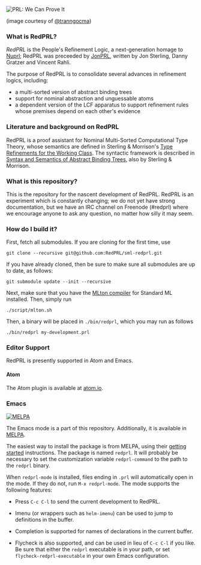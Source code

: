 ![PRL: We Can Prove It](https://pbs.twimg.com/media/Ch1klO6U4AAlj62.jpg)

(image courtesy of [@tranngocma](http://twitter.com/tranngocma))

### What is RedPRL?

*RedPRL* is the People's Refinement Logic, a next-generation homage
to [Nuprl](http://www.nuprl.org); RedPRL was preceeded by
[JonPRL](http://www.github.com/jonsterling/jonprl), written by Jon Sterling,
Danny Gratzer and Vincent Rahli.

The purpose of RedPRL is to consolidate several advances in refinement logics,
including:

- a multi-sorted version of abstract binding trees
- support for nominal abstraction and unguessable atoms
- a dependent version of the LCF apparatus to support refinement rules
  whose premises depend on each other's evidence

### Literature and background on RedPRL

RedPRL is a proof assistant for Nominal Multi-Sorted Computational Type Theory,
whose semantics are defined in Sterling & Morrison's
[Type Refinements for the Working Class](https://github.com/jonsterling/type-refinements-for-the-working-class). The syntactic framework is described in
[Syntax and Semantics of Abstract Binding Trees](https://github.com/jonsterling/syntax-and-semantics-of-abts),
also by Sterling & Morrison.


### What is this repository?

This is the repository for the nascent development of RedPRL. RedPRL is an
experiment which is constantly changing; we do not yet have strong
documentation, but we have an IRC channel on Freenode (#redprl) where we
encourage anyone to ask any question, no matter how silly it may seem.

### How do I build it?

First, fetch all submodules. If you are cloning for the first time, use

    git clone --recursive git@github.com:RedPRL/sml-redprl.git

If you have already cloned, then be sure to make sure all submodules are up to date,
as follows:

    git submodule update --init --recursive

Next, make sure that you have the [MLton compiler](http://mlton.org/) for Standard
ML installed. Then, simply run

    ./script/mlton.sh

Then, a binary will be placed in `./bin/redprl`, which you may run as
follows

    ./bin/redprl my-development.prl

### Editor Support

RedPRL is presently supported in Atom and Emacs.

#### Atom

The Atom plugin is available at [atom.io](https://atom.io/packages/language-redprl).

### Emacs

[![MELPA](https://melpa.org/packages/redprl-badge.svg)](https://melpa.org/#/redprl)

The Emacs mode is a part of this repository. Additionally, it is available in
[MELPA](https://melpa.org/#/redprl).

The easiest way to install the package is from MELPA, using their [getting
started](https://melpa.org/#/getting-started) instructions. The package is named
`redprl`. It will probably be necessary to set the customization variable
`redprl-command` to the path to the `redprl` binary.

When `redprl-mode` is installed, files ending in `.prl` will automatically open
in the mode. If they do not, run `M-x redprl-mode`. The mode supports the
following features:


 * Press `C-c C-l` to send the current development to RedPRL.

 * Imenu (or wrappers such as `helm-imenu`) can be used to jump to definitions
   in the buffer.

 * Completion is supported for names of declarations in the current buffer.

 * Flycheck is also supported, and can be used in lieu of `C-c C-l` if you like.
   Be sure that either the `redprl` executable is in your path, or set
   `flycheck-redprl-executable` in your own Emacs configuration.


